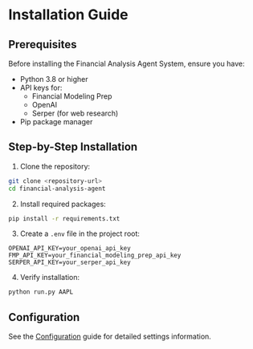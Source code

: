 # Installation Guide

## Prerequisites

Before installing the Financial Analysis Agent System, ensure you have:

- Python 3.8 or higher
- API keys for:
  - Financial Modeling Prep
  - OpenAI
  - Serper (for web research)
- Pip package manager

## Step-by-Step Installation

1. Clone the repository:
```bash
git clone <repository-url>
cd financial-analysis-agent
```

2. Install required packages:
```bash
pip install -r requirements.txt
```

3. Create a `.env` file in the project root:
```plaintext
OPENAI_API_KEY=your_openai_api_key
FMP_API_KEY=your_financial_modeling_prep_api_key
SERPER_API_KEY=your_serper_api_key
```

4. Verify installation:
```bash
python run.py AAPL
```

## Configuration

See the [Configuration](configuration.md) guide for detailed settings information.
